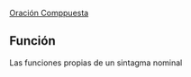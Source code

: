 [Oración Comppuesta](https://www.latorredelpirata.com/2-bach-oraci%C3%B3n-comp-teor%C3%ADa.php)
## Función
Las funciones propias de un sintagma nominal
